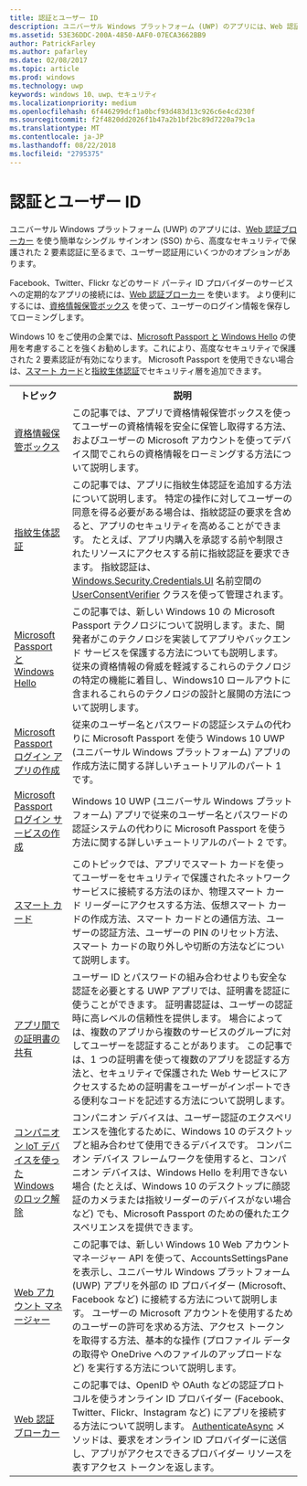 ```yaml
---
title: 認証とユーザー ID
description: ユニバーサル Windows プラットフォーム (UWP) のアプリには、Web 認証ブローカーを使う簡単なシングル サインオン (SSO) から、高度なセキュリティで保護された 2 要素認証に至るまで、ユーザー認証用にいくつかのオプションがあります。
ms.assetid: 53E36DDC-200A-4850-AAF0-07ECA3662BB9
author: PatrickFarley
ms.author: pafarley
ms.date: 02/08/2017
ms.topic: article
ms.prod: windows
ms.technology: uwp
keywords: windows 10、uwp、セキュリティ
ms.localizationpriority: medium
ms.openlocfilehash: 6f446299dcf1a0bcf93d483d13c926c6e4cd230f
ms.sourcegitcommit: f2f4820dd2026f1b47a2b1bf2bc89d7220a79c1a
ms.translationtype: MT
ms.contentlocale: ja-JP
ms.lasthandoff: 08/22/2018
ms.locfileid: "2795375"
---
```

# <a name="authentication-and-user-identity"></a>認証とユーザー ID



ユニバーサル Windows プラットフォーム (UWP) のアプリには、[Web 認証ブローカー](web-authentication-broker.md) を使う簡単なシングル サインオン (SSO) から、高度なセキュリティで保護された 2 要素認証に至るまで、ユーザー認証用にいくつかのオプションがあります。

Facebook、Twitter、Flickr などのサード パーティ ID プロバイダーのサービスへの定期的なアプリの接続には、[Web 認証ブローカー](web-authentication-broker.md) を使います。 より便利にするには、[資格情報保管ボックス](credential-locker.md) を使って、ユーザーのログイン情報を保存してローミングします。

Windows 10 をご使用の企業では、[Microsoft Passport と Windows Hello](microsoft-passport.md) の使用を考慮することを強くお勧めします。これにより、高度なセキュリティで保護された 2 要素認証が有効になります。 Microsoft Passport を使用できない場合は、[スマート カード](smart-cards.md)と[指紋生体認証](fingerprint-biometrics.md)でセキュリティ層を追加できます。

<table>
<tr><th>トピック</th><th>説明</th></tr>
<tr><td><a href="credential-locker.md">資格情報保管ボックス</a></td><td>この記事では、アプリで資格情報保管ボックスを使ってユーザーの資格情報を安全に保管し取得する方法、およびユーザーの Microsoft アカウントを使ってデバイス間でこれらの資格情報をローミングする方法について説明します。</td></tr>

<tr><td><a href="fingerprint-biometrics.md">指紋生体認証</a> </td><td>この記事では、アプリに指紋生体認証を追加する方法について説明します。 特定の操作に対してユーザーの同意を得る必要がある場合は、指紋認証の要求を含めると、アプリのセキュリティを高めることができます。 たとえば、アプリ内購入を承認する前や制限されたリソースにアクセスする前に指紋認証を要求できます。 指紋認証は、<a href="https://msdn.microsoft.com/library/windows/apps/hh701356">Windows.Security.Credentials.UI</a> 名前空間の <a href="https://msdn.microsoft.com/library/windows/apps/dn279134">UserConsentVerifier</a> クラスを使って管理されます。</td></tr>
<tr><td><a href="microsoft-passport.md">Microsoft Passport と Windows Hello</a></td><td>この記事では、新しい Windows 10 の Microsoft Passport テクノロジについて説明します。また、開発者がこのテクノロジを実装してアプリやバックエンド サービスを保護する方法についても説明します。 従来の資格情報の脅威を軽減するこれらのテクノロジの特定の機能に着目し、Windows10 ロールアウトに含まれるこれらのテクノロジの設計と展開の方法について説明します。 </td></tr>
<tr><td><a href="microsoft-passport-login.md">Microsoft Passport ログイン アプリの作成</a></td><td>従来のユーザー名とパスワードの認証システムの代わりに Microsoft Passport を使う Windows 10 UWP (ユニバーサル Windows プラットフォーム) アプリの作成方法に関する詳しいチュートリアルのパート 1 です。</td></tr>
<tr><td><a href="microsoft-passport-login-auth-service.md">Microsoft Passport ログイン サービスの作成</a></td><td>Windows 10 UWP (ユニバーサル Windows プラットフォーム) アプリで従来のユーザー名とパスワードの認証システムの代わりに Microsoft Passport を使う方法に関する詳しいチュートリアルのパート 2 です。</td></tr>
<tr><td><a href="smart-cards.md">スマート カード</a></td><td>このトピックでは、アプリでスマート カードを使ってユーザーをセキュリティで保護されたネットワーク サービスに接続する方法のほか、物理スマート カード リーダーにアクセスする方法、仮想スマート カードの作成方法、スマート カードとの通信方法、ユーザーの認証方法、ユーザーの PIN のリセット方法、スマート カードの取り外しや切断の方法などについて説明します。</td></tr>
<tr><td><a href="share-certificates.md">アプリ間での証明書の共有</a></td><td>ユーザー ID とパスワードの組み合わせよりも安全な認証を必要とする UWP アプリでは、証明書を認証に使うことができます。 証明書認証は、ユーザーの認証時に高レベルの信頼性を提供します。 場合によっては、複数のアプリから複数のサービスのグループに対してユーザーを認証することがあります。 この記事では、1 つの証明書を使って複数のアプリを認証する方法と、セキュリティで保護された Web サービスにアクセスするための証明書をユーザーがインポートできる便利なコードを記述する方法について説明します。</td></tr>
<tr><td><a href="companion-device-unlock.md">コンパニオン IoT デバイスを使った Windows のロック解除</a></td><td>コンパニオン デバイスは、ユーザー認証のエクスペリエンスを強化するために、Windows 10 のデスクトップと組み合わせて使用できるデバイスです。 コンパニオン デバイス フレームワークを使用すると、コンパニオン デバイスは、Windows Hello を利用できない場合 (たとえば、Windows 10 のデスクトップに顔認証のカメラまたは指紋リーダーのデバイスがない場合など) でも、Microsoft Passport のための優れたエクスペリエンスを提供できます。</td></tr>
<tr><td><a href="web-account-manager.md">Web アカウント マネージャー</a></td><td>この記事では、新しい Windows 10 Web アカウント マネージャー API を使って、AccountsSettingsPane を表示し、ユニバーサル Windows プラットフォーム (UWP) アプリを外部の ID プロバイダー (Microsoft、Facebook など) に接続する方法について説明します。 ユーザーの Microsoft アカウントを使用するためのユーザーの許可を求める方法、アクセス トークンを取得する方法、基本的な操作 (プロファイル データの取得や OneDrive へのファイルのアップロードなど) を実行する方法について説明します。 </td></tr>
<tr><td><a href="web-authentication-broker.md">Web 認証ブローカー</a></td><td>この記事では、OpenID や OAuth などの認証プロトコルを使うオンライン ID プロバイダー (Facebook、Twitter、Flickr、Instagram など) にアプリを接続する方法について説明します。 <a href="https://msdn.microsoft.com/library/windows/apps/br212066">AuthenticateAsync</a> メソッドは、要求をオンライン ID プロバイダーに送信し、アプリがアクセスできるプロバイダー リソースを表すアクセス トークンを返します。</td></tr>
</table>

